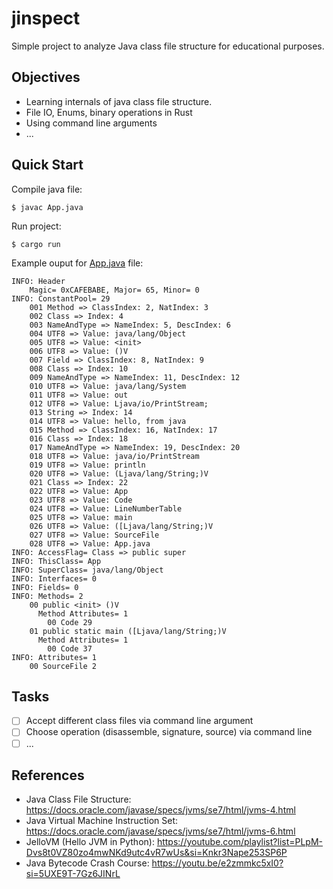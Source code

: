 # jinspect  

Simple project to analyze Java class file structure for educational purposes.

## Objectives
- Learning internals of java class file structure.
- File IO, Enums, binary operations in Rust
- Using command line arguments
- ...

## Quick Start

Compile java file:
```console
$ javac App.java
```

Run project:
```console
$ cargo run 
```

Example ouput for [App.java](./App.java) file:
```
INFO: Header
    Magic= 0xCAFEBABE, Major= 65, Minor= 0
INFO: ConstantPool= 29
    001 Method => ClassIndex: 2, NatIndex: 3
    002 Class => Index: 4
    003 NameAndType => NameIndex: 5, DescIndex: 6
    004 UTF8 => Value: java/lang/Object
    005 UTF8 => Value: <init>
    006 UTF8 => Value: ()V
    007 Field => ClassIndex: 8, NatIndex: 9
    008 Class => Index: 10
    009 NameAndType => NameIndex: 11, DescIndex: 12
    010 UTF8 => Value: java/lang/System
    011 UTF8 => Value: out
    012 UTF8 => Value: Ljava/io/PrintStream;
    013 String => Index: 14
    014 UTF8 => Value: hello, from java
    015 Method => ClassIndex: 16, NatIndex: 17
    016 Class => Index: 18
    017 NameAndType => NameIndex: 19, DescIndex: 20
    018 UTF8 => Value: java/io/PrintStream
    019 UTF8 => Value: println
    020 UTF8 => Value: (Ljava/lang/String;)V
    021 Class => Index: 22
    022 UTF8 => Value: App
    023 UTF8 => Value: Code
    024 UTF8 => Value: LineNumberTable
    025 UTF8 => Value: main
    026 UTF8 => Value: ([Ljava/lang/String;)V
    027 UTF8 => Value: SourceFile
    028 UTF8 => Value: App.java
INFO: AccessFlag= Class => public super
INFO: ThisClass= App
INFO: SuperClass= java/lang/Object
INFO: Interfaces= 0
INFO: Fields= 0
INFO: Methods= 2
    00 public <init> ()V
      Method Attributes= 1
        00 Code 29
    01 public static main ([Ljava/lang/String;)V
      Method Attributes= 1
        00 Code 37
INFO: Attributes= 1
    00 SourceFile 2
```

## Tasks
- [ ] Accept different class files via command line argument
- [ ] Choose operation (disassemble, signature, source) via command line 
- [ ] ...

## References
* Java Class File Structure: https://docs.oracle.com/javase/specs/jvms/se7/html/jvms-4.html
* Java Virtual Machine Instruction Set: https://docs.oracle.com/javase/specs/jvms/se7/html/jvms-6.html
* JelloVM (Hello JVM in Python): https://youtube.com/playlist?list=PLpM-Dvs8t0VZ80zo4mwNKd9utc4vR7wUs&si=Knkr3Nape253SP6P
* Java Bytecode Crash Course: https://youtu.be/e2zmmkc5xI0?si=5UXE9T-7Gz6JINrL